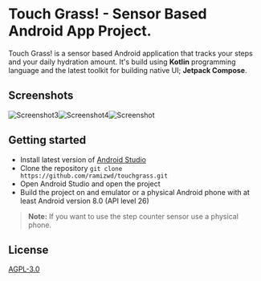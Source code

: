 # Touch Grass! - Sensor Based Android App Project.

Touch Grass! is a sensor based Android application that tracks your steps and your daily hydration amount. It's 
build using **Kotlin** programming language and the latest toolkit for building native UI; **Jetpack Compose**.

## Screenshots
![Screenshot3](https://user-images.githubusercontent.com/63073421/196072780-4a308d28-9523-4f0b-b2f6-445970a12853.jpg)![Screenshot4](https://user-images.githubusercontent.com/63073421/196072784-5af08b94-914c-4950-93b5-8a66f5f02182.jpg)![Screenshot](https://user-images.githubusercontent.com/63073421/196072788-5a09a43f-3697-43b3-98d2-0e354035509e.jpg)

## Getting started
- Install latest version of [Android Studio](https://developer.android.com/studio)
- Clone the repository
```git clone https://github.com/ramizwd/touchgrass.git```
- Open Android Studio and open the project
- Build the project on and emulator or a physical Android phone with at least Android version 8.0 (API level 26)
> **Note:** If you want to use the step counter sensor use a physical phone.

## License
[AGPL-3.0](https://www.gnu.org/licenses/agpl-3.0.en.html)
